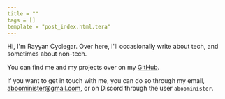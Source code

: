```yaml
---
title = ""
tags = []
template = "post_index.html.tera"
---
```


Hi, I'm Rayyan Cyclegar. Over here, I'll occasionally write about tech, and sometimes about non-tech.

You can find me and my projects over on my [GitHub](https://github.com/AbooMinister25).

If you want to get in touch with me, you can do so through my email, [aboominister@gmail.com](mailto:aboominister@gmail.com), or on Discord through the user `aboominister`.
